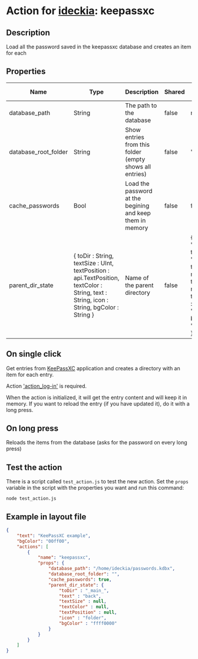 # Action for [ideckia](https://ideckia.github.io/): keepassxc

## Description

Load all the password saved in the keepassxc database and creates an item for each

## Properties

| Name | Type | Description | Shared | Default | Possible values |
| ----- |----- | ----- | ----- | ----- | ----- |
| database_path | String | The path to the database | false | null | null |
| database_root_folder | String | Show entries from this folder (empty shows all entries) | false | "" | null |
| cache_passwords | Bool | Load the password at the begining and keep them in memory | false | false | null |
| parent_dir_state | { toDir : String, textSize : UInt, textPosition : api.TextPosition, textColor : String, text : String, icon : String, bgColor : String } | Name of the parent directory | false | { toDir : "_main_", text : "back", textSize : null, textColor : null, textPosition : null, icon : "folder", bgColor : "ffff0000" } | null |

## On single click

Get entries from [KeePassXC](https://keepassxc.org/) application and creates a directory with an item for each entry.

Action ['action_log-in'](http://github.com/ideckia/action_log-in) is required.

When the action is initialized, it will get the entry content and will keep it in memory. If you want to reload the entry (if you have updated it), do it with a long press.

## On long press

Reloads the items from the database (asks for the password on every long press)

## Test the action

There is a script called `test_action.js` to test the new action. Set the `props` variable in the script with the properties you want and run this command:

```
node test_action.js
```

## Example in layout file

```json
{
    "text": "KeePassXC example",
    "bgColor": "00ff00",
    "actions": [
        {
            "name": "keepassxc",
            "props": {
                "database_path": "/home/ideckia/passwords.kdbx",
                "database_root_folder": "",
                "cache_passwords": true,
                "parent_dir_state": {
                    "toDir" : "_main_",
                    "text" : "back",
                    "textSize" : null,
                    "textColor" : null,
                    "textPosition" : null,
                    "icon" : "folder",
                    "bgColor" : "ffff0000"
                }
            }
        }
    ]
}
```